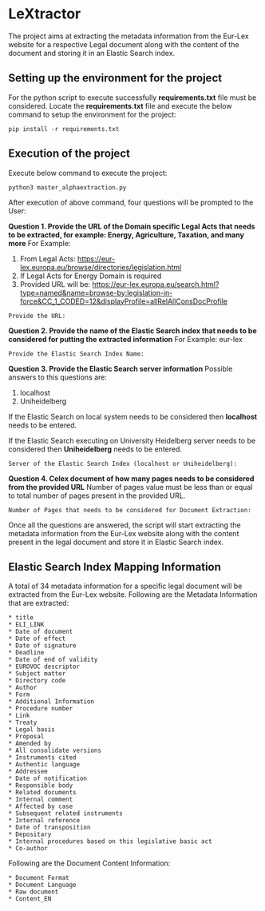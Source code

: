 # **LeXtractor**
The project aims at extracting the metadata information from the Eur-Lex website for a respective Legal document along with the content of the document and storing it in an Elastic Search index.

## **Setting up the environment for the project**
For the python script to execute successfully **requirements.txt** file must be considered.
Locate the **requirements.txt** file and execute the below command to setup the environment for the project:
```
pip install -r requirements.txt
```

## **Execution of the project**
Execute below command to execute the project:
```
python3 master_alphaextraction.py
```

After execution of above command, four questions will be prompted to the User:

**Question 1. Provide the URL of the Domain specific Legal Acts that needs to be extracted, for example: Energy, Agriculture, Taxation, and many more**
For Example:
1. From Legal Acts: https://eur-lex.europa.eu/browse/directories/legislation.html
2. If Legal Acts for Energy Domain is required
3. Provided URL will be: https://eur-lex.europa.eu/search.html?type=named&name=browse-by:legislation-in-force&CC_1_CODED=12&displayProfile=allRelAllConsDocProfile
```
Provide the URL: 
```

**Question 2. Provide the name of the Elastic Search index that needs to be considered for putting the extracted information**
For Example: eur-lex
```
Provide the Elastic Search Index Name: 
``` 

**Question 3. Provide the Elastic Search server information**
Possible answers to this questions are:
1. localhost
2. Uniheidelberg

If the Elastic Search on local system needs to be considered then **localhost** needs to be entered.

If the Elastic Search executing on University Heidelberg server needs to be considered then **Uniheidelberg** needs to be entered.
```
Server of the Elastic Search Index (localhost or Uniheidelberg): 
```

**Question 4. Celex document of how many pages needs to be considered from the provided URL**
Number of pages value must be less than or equal to total number of pages present in the provided URL.
```
Number of Pages that needs to be considered for Document Extraction: 
```

Once all the questions are answered, the script will start extracting the metadata information from the Eur-Lex website along with the content present in the legal document and store it in Elastic Search index.

## **Elastic Search Index Mapping Information**
A total of 34 metadata information for a specific legal document will be extracted from the Eur-Lex website.
Following are the Metadata Information that are extracted:

    * title
    * ELI_LINK
    * Date of document
    * Date of effect
    * Date of signature
    * Deadline
    * Date of end of validity
    * EUROVOC descriptor
    * Subject matter
    * Directory code
    * Author
    * Form
    * Additional Information
    * Procedure number
    * Link
    * Treaty
    * Legal basis
    * Proposal
    * Amended by
    * All consolidate versions
    * Instruments cited
    * Authentic language
    * Addressee
    * Date of notification
    * Responsible body
    * Related documents
    * Internal comment
    * Affected by case
    * Subsequent related instruments
    * Internal reference
    * Date of transposition
    * Depositary
    * Internal procedures based on this legislative basic act
    * Co-author

Following are the Document Content Information:

    * Document Format
    * Document Language
    * Raw document
    * Content_EN